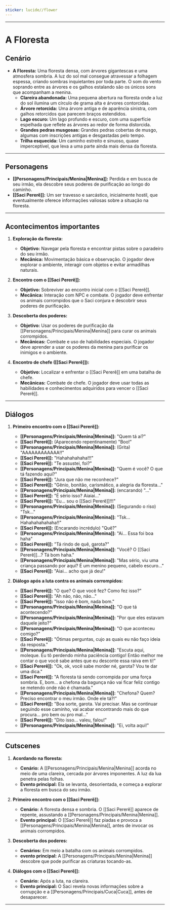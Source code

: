 ```yaml
---
sticker: lucide//flower
---
```

---
# A Floresta

## Cenário

- **A Floresta:** Uma floresta densa, com árvores gigantescas e uma atmosfera sombria. A luz do sol mal consegue atravessar a folhagem espessa, criando sombras inquietantes por toda parte. O som do vento soprando entre as árvores e os galhos estalando são os únicos sons que acompanham a menina.
	- **Clareira abandonada:** Uma pequena abertura na floresta onde a luz do sol ilumina um círculo de grama alta e árvores contorcidas.
	- **Árvore retorcida:** Uma árvore antiga e de aparência sinistra, com galhos retorcidos que parecem braços estendidos.
	- **Lago escuro:** Um lago profundo e escuro, com uma superfície espelhada que reflete as árvores ao redor de forma distorcida.
	- **Grandes pedras musgosas:** Grandes pedras cobertas de musgo, algumas com inscrições antigas e desgastadas pelo tempo.
	- **Trilha esquecida:** Um caminho estreito e sinuoso, quase imperceptível, que leva a uma parte ainda mais densa da floresta.

---
## Personagens

- **[[Personagens/Principais/Menina|Menina]]:** Perdida e em busca de seu irmão, ela descobre seus poderes de purificação ao longo do caminho.
- **[[Saci Pererê]]:** Um ser travesso e sarcástico, inicialmente hostil, que eventualmente oferece informações valiosas sobre a situação na floresta.

---
## Acontecimentos importantes

1. **Exploração da floresta:** 
	- **Objetivo:** Navegar pela floresta e encontrar pistas sobre o paradeiro do seu irmão.
	- **Mecânica:** Movimentação básica e observação. O jogador deve explorar o ambiente, interagir com objetos e evitar armadilhas naturais.

2. **Encontro com o [[Saci Pererê]]:** 
	- **Objetivo:** Sobreviver ao encontro inicial com o [[Saci Pererê]].
	- **Mecânica:** Interação com NPC e combate. O jogador deve enfrentar os animais corrompidos que o Saci conjura e descobrir seus poderes de purificação.

3. **Descoberta dos poderes:**
	- **Objetivo:** Usar os poderes de purificação da [[Personagens/Principais/Menina|Menina]] para curar os animais corrompidos.
	- **Mecânicas:** Combate e uso de habilidades especiais. O jogador deve aprender a usar os poderes da menina para purificar os inimigos e o ambiente.

4. **Encontro de chefe ([[Saci Pererê]]):**
	- **Objetivo:** Localizar e enfrentar o [[Saci Pererê]] em uma batalha de chefe.
	- **Mecânicas:** Combate de chefe. O jogador deve usar todas as habilidades e conhecimentos adquiridos para vencer o [[Saci Pererê]].

---
## Diálogos

1. **Primeiro encontro com o [[Saci Pererê]]:**
	- **[[Personagens/Principais/Menina|Menina]]:** "Quem tá aí?"
	- **[[Saci Pererê]]:** (Aparecendo repentinamente) "Boo!"
	- **[[Personagens/Principais/Menina|Menina]]:** (Grita) "AAAAAAAAAAAA!!"
	- **[[Saci Pererê]]:** "Hahahahahaha!!!"
	- **[[Saci Pererê]]:** "Te assustei, foi?"
	- **[[Personagens/Principais/Menina|Menina]]:** "Quem é você? O que tá fazendo aqui?"
	- **[[Saci Pererê]]:** "Jura que não me reconhece?"
	- **[[Saci Pererê]]:** "Gênio, bonitão, carismático, a alegria da floresta..."
	- **[[Personagens/Principais/Menina|Menina]]:** (encarando) "..."
	- **[[Saci Pererê]]:** "É sério isso? Aiaiai..."
	- **[[Saci Pererê]]:** "Eu... sou o [[Saci Pererê]]!!!"
	- **[[Personagens/Principais/Menina|Menina]]:** (Segurando o riso) "Tsk..."
	- **[[Personagens/Principais/Menina|Menina]]:** "Tsk... Hahahahahahaha!!"
	- **[[Saci Pererê]]:** (Encarando incrédulo) "Quê?"
	- **[[Personagens/Principais/Menina|Menina]]:** "Ai... Essa foi boa haha"
	- **[[Saci Pererê]]:** "Tá rindo de quê, garota?"
	- **[[Personagens/Principais/Menina|Menina]]:** "Você? O [[Saci Pererê]]...? Tá bom haha."
	- **[[Personagens/Principais/Menina|Menina]]:** "Mas sério, viu uma criança passando por aqui? É um menino pequeno, cabelo escuro..."
	- **[[Saci Pererê]]:** "Aiai... acho que já deu!"

2. **Diálogo após a luta contra os animais corrompidos:**
	- **[[Saci Pererê]]:** "O que? O que você fez? Como fez isso?"
	- **[[Saci Pererê]]:** "Ah não, não, não..."
	- **[[Saci Pererê]]:** "Isso não é bom, nada bom."
	- **[[Personagens/Principais/Menina|Menina]]:** "O que tá acontecendo?"
	- **[[Personagens/Principais/Menina|Menina]]:** "Por que eles estavam daquele jeito?"
	- **[[Personagens/Principais/Menina|Menina]]:** "O que aconteceu comigo?"
	- **[[Saci Pererê]]:** "Ótimas perguntas, cujo as quais eu não faço ideia da resposta."
	- **[[Personagens/Principais/Menina|Menina]]:** "Escuta aqui, moleque. Eu tô perdendo minha paciência contigo! Então melhor me contar o que você sabe antes que eu desconte essa raiva em ti!"
	- **[[Saci Pererê]]:** "Ok, ok, você sabe morder né, garota? Vou te dar uma dica."
	- **[[Saci Pererê]]:** "A floresta tá sendo corrompida por uma força sombria. E, bom... a chefona da bagunça não vai ficar feliz contigo se metendo onde não é chamada."
	- **[[Personagens/Principais/Menina|Menina]]:** "Chefona? Quem? Preciso encontrar o meu irmão. Onde ele tá?!"
	- **[[Saci Pererê]]:** "Boa sorte, garota. Vai precisar. Mas se continuar seguindo esse caminho, vai acabar encontrando mais do que procura... pro bem ou pro mal..."
	- **[[Saci Pererê]]:** "Dito isso... valeu, falou!"
	- **[[Personagens/Principais/Menina|Menina]]:** "Ei, volta aqui!"

---
## Cutscenes

1. **Acordando na floresta:**
	- **Cenário:** A [[Personagens/Principais/Menina|Menina]] acorda no meio de uma clareira, cercada por árvores imponentes. A luz da lua penetra pelas folhas.
	- **Evento principal:** Ela se levanta, desorientada, e começa a explorar a floresta em busca do seu irmão.

2. **Primeiro encontro com o [[Saci Pererê]]:**
	- **Cenário:** A floresta densa e sombria. O [[Saci Pererê]] aparece de repente, assustando a [[Personagens/Principais/Menina|Menina]].
	- **Evento principal:** O [[Saci Pererê]] faz piadas e provoca a [[Personagens/Principais/Menina|Menina]], antes de invocar os animais corrompidos.

3. **Descoberta dos poderes:** 
	- **Cenários:** Em meio a batalha com os animais corrompidos.
	- **evento principal:** A [[Personagens/Principais/Menina|Menina]] descobre que pode purificar as criaturas tocando-as.

4. **Diálogos com o [[Saci Pererê]]:**
	- **Cenário:** Após a luta, na clareira.
	- **Evento principal:** O Saci revela novas informações sobre a corrupção e a [[Personagens/Principais/Cuca|Cuca]], antes de desaparecer.

---
